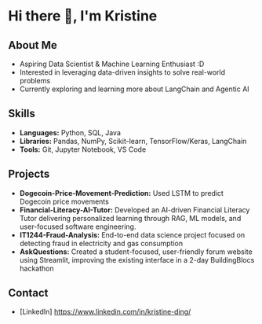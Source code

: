 # Hi there 👋, I'm Kristine

## About Me
- Aspiring Data Scientist & Machine Learning Enthusiast :D
- Interested in leveraging data-driven insights to solve real-world problems 
- Currently exploring and learning more about LangChain and Agentic AI

## Skills
- **Languages:** Python, SQL, Java
- **Libraries:** Pandas, NumPy, Scikit-learn, TensorFlow/Keras, LangChain
- **Tools:** Git, Jupyter Notebook, VS Code

## Projects
- **Dogecoin-Price-Movement-Prediction:** Used LSTM to predict Dogecoin price movements
- **Financial-Literacy-AI-Tutor:** Developed an AI-driven Financial Literacy Tutor delivering personalized learning through RAG, ML models, and user-focused software engineering.
- **IT1244-Fraud-Analysis:** End-to-end data science project focused on detecting fraud in electricity and gas consumption
- **AskQuestions:** Created a student-focused, user-friendly forum website using Streamlit, improving the existing interface in a 2-day BuildingBlocs hackathon

## Contact
- [LinkedIn] https://www.linkedin.com/in/kristine-ding/

